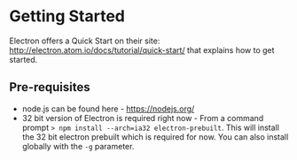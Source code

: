 Getting Started
===

Electron offers a Quick Start on their site: http://electron.atom.io/docs/tutorial/quick-start/ that explains how to get started.

Pre-requisites
---
- node.js can be found here - https://nodejs.org/
- 32 bit version of Electron is required right now - From a command prompt ```> npm install --arch=ia32 electron-prebuilt```.  This will install the 32 bit electron prebuilt which is required for now.  You can also install globally with the ```-g``` parameter.








